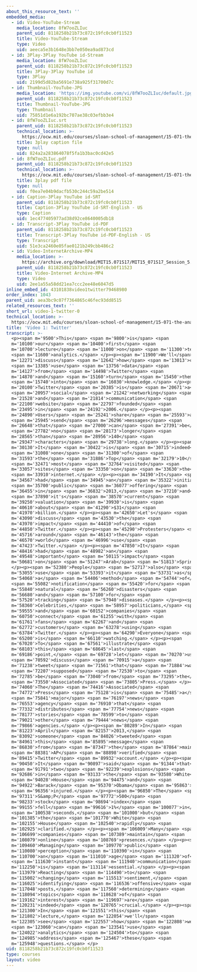 ```yaml
---
about_this_resource_text: ''
embedded_media:
  - id: Video-YouTube-Stream
    media_location: 8fW7ooZLIuc
    parent_uid: 8118258b21b73c872c19fc0cb0f11523
    title: Video-YouTube-Stream
    type: Video
    uid: aeeca5e3b1648e3bb7e050ea9ad873cd
  - id: 3Play-3Play YouTube id-Stream
    media_location: 8fW7ooZLIuc
    parent_uid: 8118258b21b73c872c19fc0cb0f11523
    title: 3Play-3Play YouTube id
    type: 3Play
    uid: 2199d5d82ba5691e738a925f31700d7c
  - id: Thumbnail-YouTube-JPG
    media_location: 'https://img.youtube.com/vi/8fW7ooZLIuc/default.jpg'
    parent_uid: 8118258b21b73c872c19fc0cb0f11523
    title: Thumbnail-YouTube-JPG
    type: Thumbnail
    uid: 75851d1e6a192bc707ae38c03efbb3e4
  - id: 8fW7ooZLIuc.srt
    parent_uid: 8118258b21b73c872c19fc0cb0f11523
    technical_location: >-
      https://ocw.mit.edu/courses/sloan-school-of-management/15-071-the-analytics-edge-spring-2017/text-analytics/turning-tweets-into-knowledge-an-introduction-to-text-analytics/video-1-twitter-0/8fW7ooZLIuc.srt
    title: 3play caption file
    type: null
    uid: 824a2a283864078f5fa1b3bac0cd42e5
  - id: 8fW7ooZLIuc.pdf
    parent_uid: 8118258b21b73c872c19fc0cb0f11523
    technical_location: >-
      https://ocw.mit.edu/courses/sloan-school-of-management/15-071-the-analytics-edge-spring-2017/text-analytics/turning-tweets-into-knowledge-an-introduction-to-text-analytics/video-1-twitter-0/8fW7ooZLIuc.pdf
    title: 3play pdf file
    type: null
    uid: f0ea7e04b9dacfb530c244c59a2be514
  - id: Caption-3Play YouTube id-SRT
    parent_uid: 8118258b21b73c872c19fc0cb0f11523
    title: Caption-3Play YouTube id-SRT-English - US
    type: Caption
    uid: 1ec477405977ad38d92ce8640005db18
  - id: Transcript-3Play YouTube id-PDF
    parent_uid: 8118258b21b73c872c19fc0cb0f11523
    title: Transcript-3Play YouTube id-PDF-English - US
    type: Transcript
    uid: 51e3ca2460e05fae0121b249cbb486c2
  - id: Video-InternetArchive-MP4
    media_location: >-
      https://archive.org/download/MIT15.071S17/MIT15_071S17_Session_5.2.01_300k.mp4
    parent_uid: 8118258b21b73c872c19fc0cb0f11523
    title: Video-Internet Archive-MP4
    type: Video
    uid: 2ee1a55a58dd21ea7ccc2ee48e6047d5
inline_embed_id: 43101838video1twitter79468980
order_index: 1043
parent_uid: aea3bc9c07f7364865c46fec93dd8515
related_resources_text: ''
short_url: video-1-twitter-0
technical_location: >-
  https://ocw.mit.edu/courses/sloan-school-of-management/15-071-the-analytics-edge-spring-2017/text-analytics/turning-tweets-into-knowledge-an-introduction-to-text-analytics/video-1-twitter-0
title: 'Video 1: Twitter'
transcript: >-
  <p><span m='9500'>This</span> <span m='9800'>is</span> <span
  m='10100'>our</span> <span m='10400'>first</span> <span
  m='10700'>lecture</span> <span m='11000'>on</span> <span m='11300'>text</span>
  <span m='11600'>analytics.</span> </p><p><span m='11900'>We'll</span> <span
  m='12271'>discuss</span> <span m='12642'>how</span> <span m='13013'>can</span>
  <span m='13385'>use</span> <span m='13756'>data</span> <span
  m='14127'>from</span> <span m='14498'>Twitter</span> <span
  m='14870'>and</span> <span m='15160'>turn</span> <span m='15450'>them</span>
  <span m='15740'>into</span> <span m='16030'>knowledge.</span> </p><p><span
  m='20100'>Twitter</span> <span m='20385'>is</span> <span m='20671'>a</span>
  <span m='20957'>social</span> <span m='21242'>networking</span> <span
  m='21528'>and</span> <span m='21814'>communication</span> <span
  m='22100'>website</span> <span m='22797'>founded</span> <span
  m='23495'>in</span> <span m='24192'>2006.</span> </p><p><span
  m='24890'>Users</span> <span m='25241'>share</span> <span m='25593'>and</span>
  <span m='25945'>send</span> <span m='26296'>messages</span> <span
  m='26648'>that</span> <span m='27000'>can</span> <span m='27391'>be</span>
  <span m='27782'>no</span> <span m='28173'>longer</span> <span
  m='28565'>than</span> <span m='28956'>140</span> <span
  m='29347'>characters</span> <span m='29738'>long.</span> </p><p><span
  m='30130'>It</span> <span m='30422'>is</span> <span m='30715'>indeed</span>
  <span m='31008'>one</span> <span m='31300'>of</span> <span
  m='31593'>the</span> <span m='31886'>Top</span> <span m='32179'>10</span>
  <span m='32471'>most</span> <span m='32764'>visited</span> <span
  m='33057'>sites</span> <span m='33350'>on</span> <span m='33630'>the</span>
  <span m='33910'>internet.</span> </p><p><span m='34190'>It</span> <span
  m='34567'>had</span> <span m='34945'>an</span> <span m='35322'>initial</span>
  <span m='35700'>public</span> <span m='36077'>offering</span> <span
  m='36455'>in</span> <span m='36832'>2013,</span> <span m='37210'>and</span>
  <span m='37890'>it's</span> <span m='38570'>current</span> <span
  m='39250'>valuation</span> <span m='39930'>is</span> <span
  m='40610'>about</span> <span m='41290'>$31</span> <span
  m='41970'>billion.</span> </p><p><span m='42650'>Let's</span> <span
  m='43090'>discuss</span> <span m='43530'>the</span> <span
  m='43970'>impact</span> <span m='44410'>of</span> <span
  m='44850'>Twitter.</span> </p><p><span m='45290'>Protesters</span> <span
  m='45716'>around</span> <span m='46143'>the</span> <span
  m='46570'>world</span> <span m='46996'>use</span> <span
  m='47423'>Twitter.</span> </p><p><span m='47850'>It</span> <span
  m='48416'>had</span> <span m='48982'>an</span> <span
  m='49548'>important</span> <span m='50115'>impact</span> <span
  m='50681'>on</span> <span m='51247'>Arab</span> <span m='51813'>Spring.</span>
  </p><p><span m='52380'>People</span> <span m='52717'>also</span> <span
  m='53055'>use</span> <span m='53393'>it</span> <span m='53731'>as</span> <span
  m='54068'>a</span> <span m='54406'>method</span> <span m='54744'>of</span>
  <span m='55082'>notification</span> <span m='55420'>for</span> <span
  m='55840'>natural</span> <span m='56260'>disasters</span> <span
  m='56680'>and</span> <span m='57100'>for</span> <span
  m='57520'>tracking</span> <span m='57940'>diseases.</span> </p><p><span
  m='58360'>Celebrities,</span> <span m='58957'>politicians,</span> <span
  m='59555'>and</span> <span m='60152'>companies</span> <span
  m='60750'>connect</span> <span m='61255'>with</span> <span
  m='61761'>fans</span> <span m='62267'>and</span> <span
  m='62772'>customers</span> <span m='63278'>using</span> <span
  m='63784'>Twitter.</span> </p><p><span m='64290'>Everyone</span> <span
  m='65200'>is</span> <span m='66110'>watching.</span> </p><p><span
  m='67020'>To</span> <span m='67561'>illustrate</span> <span
  m='68103'>this</span> <span m='68645'>last</span> <span
  m='69186'>point,</span> <span m='69728'>let</span> <span m='70270'>us</span>
  <span m='70592'>discuss</span> <span m='70915'>a</span> <span
  m='71238'>tweet</span> <span m='71561'>that</span> <span m='71884'>was</span>
  <span m='72207'>supposed</span> <span m='72530'>to</span> <span
  m='72785'>be</span> <span m='73040'>from</span> <span m='73295'>the</span>
  <span m='73550'>Associated</span> <span m='73805'>Press.</span> </p><p><span
  m='74060'>The</span> <span m='74416'>Associated</span> <span
  m='74772'>Press</span> <span m='75128'>is</span> <span m='75485'>a</span>
  <span m='75841'>major</span> <span m='76197'>news</span> <span
  m='76553'>agency</span> <span m='76910'>that</span> <span
  m='77332'>distributes</span> <span m='77754'>news</span> <span
  m='78177'>stories</span> <span m='78599'>to</span> <span
  m='79021'>other</span> <span m='79444'>news</span> <span
  m='79866'>agencies.</span> </p><p><span m='80289'>In</span> <span
  m='81223'>April</span> <span m='82157'>2013,</span> <span
  m='83092'>someone</span> <span m='84026'>tweeted</span> <span
  m='84961'>this</span> <span m='85895'>message</span> <span
  m='86830'>from</span> <span m='87347'>the</span> <span m='87864'>main</span>
  <span m='88381'>AP</span> <span m='88898'>verified</span> <span
  m='89415'>Twitter</span> <span m='89932'>account.</span> </p><p><span
  m='90450'>It</span> <span m='90897'>said</span> <span m='91344'>that</span>
  <span m='91791'>two</span> <span m='92239'>explosions</span> <span
  m='92686'>in</span> <span m='93133'>the</span> <span m='93580'>White</span>
  <span m='94028'>House</span> <span m='94475'>and</span> <span
  m='94922'>Barack</span> <span m='95370'>Obama</span> <span m='95863'>is</span>
  <span m='96356'>injured.</span> </p><p><span m='96850'>The</span> <span
  m='97311'>S&amp;P</span> <span m='97772'>500</span> <span
  m='98233'>stock</span> <span m='98694'>index</span> <span
  m='99155'>fell</span> <span m='99616'>1%</span> <span m='100077'>in</span>
  <span m='100538'>seconds,</span> <span m='101000'>but</span> <span
  m='101385'>the</span> <span m='101770'>White</span> <span
  m='102155'>House</span> <span m='102540'>rapidly</span> <span
  m='102925'>clarified.</span> </p><p><span m='106009'>Many</span> <span
  m='106699'>companies</span> <span m='107389'>maintain</span> <span
  m='108079'>online</span> <span m='108769'>presences.</span> </p><p><span
  m='109460'>Managing</span> <span m='109770'>public</span> <span
  m='110080'>perception</span> <span m='110390'>in</span> <span
  m='110700'>an</span> <span m='111010'>age</span> <span m='111320'>of</span>
  <span m='111630'>instant</span> <span m='111940'>communication</span> <span
  m='112250'>is</span> <span m='113114'>essential.</span> </p><p><span
  m='113979'>Reacting</span> <span m='114490'>to</span> <span
  m='115002'>changing</span> <span m='115513'>sentiment,</span> <span
  m='116025'>identifying</span> <span m='116536'>offensive</span> <span
  m='117048'>posts,</span> <span m='117560'>determining</span> <span
  m='118094'>topics</span> <span m='118628'>of</span> <span
  m='119162'>interest</span> <span m='119697'>are</span> <span
  m='120231'>indeed</span> <span m='120765'>crucial.</span> </p><p><span
  m='121300'>In</span> <span m='121551'>this</span> <span
  m='121802'>lecture,</span> <span m='122054'>we'll</span> <span
  m='122305'>see</span> <span m='122557'>how</span> <span m='122808'>we</span>
  <span m='123060'>can</span> <span m='123541'>use</span> <span
  m='124022'>analytics</span> <span m='124504'>to</span> <span
  m='124985'>address</span> <span m='125467'>these</span> <span
  m='125948'>questions.</span> </p>
uid: 8118258b21b73c872c19fc0cb0f11523
type: courses
layout: video
---
```

